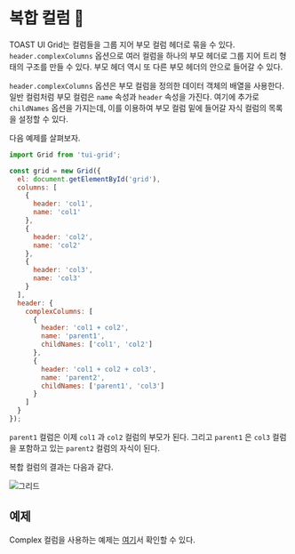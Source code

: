# 복합 컬럼 🔗

TOAST UI Grid는 컬럼들을 그룹 지어 부모 컬럼 헤더로 묶을 수 있다. `header.complexColumns` 옵션으로 여러 컬럼을 하나의 부모 헤더로 그룹 지어 트리 형태의 구조를 만들 수 있다. 부모 헤더 역시 또 다른 부모 헤더의 안으로 들어갈 수 있다.

`header.complexColumns` 옵션은 부모 컬럼을 정의한 데이터 객체의 배열을 사용한다. 일반 컬럼처럼 부모 컬럼은 `name` 속성과 `header` 속성을 가진다. 여기에 추가로 `childNames` 옵션을 가지는데, 이를 이용하여 부모 컬럼 밑에 들어갈 자식 컬럼의 목록을 설정할 수 있다.

다음 예제를 살펴보자.

```js
import Grid from 'tui-grid';

const grid = new Grid({
  el: document.getElementById('grid'),
  columns: [
    {
      header: 'col1',
      name: 'col1'
    },
    {
      header: 'col2',
      name: 'col2'
    },
    {
      header: 'col3',
      name: 'col3'    
    }
  ],
  header: {
    complexColumns: [
      {
        header: 'col1 + col2',
        name: 'parent1',
        childNames: ['col1', 'col2']            
      },
      {
        header: 'col1 + col2 + col3',
        name: 'parent2',
        childNames: ['parent1', 'col3']
      }
    ]
  }
});
```

`parent1` 컬럼은 이제 `col1` 과 `col2` 컬럼의 부모가 된다. 그리고 `parent1` 은 `col3` 컬럼을 포함하고 있는 `parent2` 컬럼의 자식이 된다.

복합 컬럼의 결과는 다음과 같다.

![그리드](https://user-images.githubusercontent.com/18183560/59605689-49023680-914a-11e9-99f9-25bb26316b04.png)


## 예제

Complex 컬럼을 사용하는 예제는 [여기](http://nhn.github.io/tui.grid/latest/tutorial-example02-complex-columns)서 확인할 수 있다.
